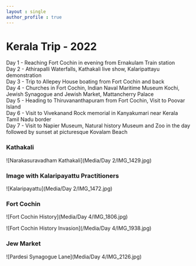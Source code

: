 ```yaml
---
layout : single
author_profile : true
---  
```

# Kerala Trip - 2022  

Day 1 - Reaching Fort Cochin in evening from Ernakulam Train station  
Day 2 - Athirapalli Waterfalls, Kathakali live show, Kalaripattayu demonstration  
Day 3 - Trip to Allepey House boating from Fort Cochin and back  
Day 4 - Churches in Fort Cochin, Indian Naval Maritime Museum Kochi, Jewish Synagogue and Jewish Market, Mattancherry Palace  
Day 5 - Heading to Thiruvananthapuram from Fort Cochin, Visit to Poovar Island  
Day 6 - Visit to Vivekanand Rock memorial in Kanyakumari near Kerala Tamil Nadu border  
Day 7 - Visit to Napier Museum, Natural history Museum and Zoo in the day followed by sunset at picturesque Kovalam Beach  



### Kathakali  

![Narakasuravadham Kathakali](Media/Day 2/IMG_1429.jpg)  

### Image with Kalaripayattu Practitioners

![Kalaripayattu](Media/Day 2/IMG_1472.jpg)  


### Fort Cochin  
![Fort Cochin History](Media/Day 4/IMG_1806.jpg)  

![Fort Cochin History Invasion](/Media/Day 4/IMG_1938.jpg)  

### Jew Market  
![Pardesi Synagogue Lane](Media/Day 4/IMG_2126.jpg)
